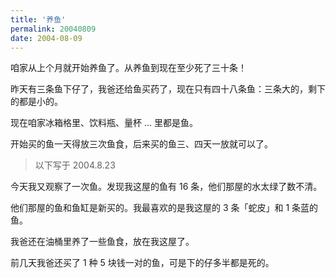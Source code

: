 ```yaml
---
title: '养鱼'
permalink: 20040809
date: 2004-08-09
---
```


咱家从上个月就开始养鱼了。从养鱼到现在至少死了三十条！

昨天有三条鱼下仔了，我爸还给鱼买药了，现在只有四十八条鱼：三条大的，剩下的都是小的。

现在咱家冰箱格里、饮料瓶、量杯 ... 里都是鱼。

开始买的鱼一天得放三次鱼食，后来买的鱼三、四天一放就可以了。

> 以下写于 2004.8.23

今天我又观察了一次鱼。发现我这屋的鱼有 16 条，他们那屋的水太绿了数不清。

他们那屋的鱼和鱼缸是新买的。我最喜欢的是我这屋的 3 条「蛇皮」和 1 条蓝的鱼。

我爸还在油桶里养了一些鱼食，放在我这屋了。

前几天我爸还买了 1 种 5 块钱一对的鱼，可是下的仔多半都是死的。
